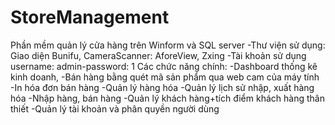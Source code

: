 # StoreManagement
Phần mềm quản lý cửa hàng trên Winform và SQL server
-Thư viện sử dụng: Giao diện Bunifu, CameraScanner: AforeView, Zxing
-Tài khoản sử dụng username: admin-password: 1
Các chức năng chính:
-Dashboard thống kê kinh doanh,
-Bán hàng bằng quét mã sản phẩm qua web cam của máy tính
-In hóa đơn bán hàng
-Quản lý hàng hóa
-Quản lý lịch sử nhập, xuất hàng hóa
-Nhập hàng, bán hàng
-Quản lý khách hàng+tích điểm khách hàng thân thiết
-Quản lý tài khoản và phân quyền người dùng
